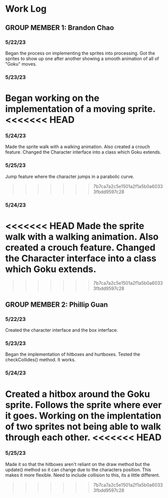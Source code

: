 # Work Log

## GROUP MEMBER 1: Brandon Chao

### 5/22/23

Began the process on implementing the sprites into processing. Got the sprites to show up one after another showing a smooth animation of all of "Goku" moves.

### 5/23/23

Began working on the implementation of a moving sprite.
<<<<<<< HEAD
=======

### 5/24/23

Made the sprite walk with a walking animation. Also created a crouch feature. Changed the Character interface into a class which Goku extends.

### 5/25/23

Jump feature where the character jumps in a parabolic curve.
>>>>>>> 7b7ca7a2c5e1501a2f1a5b0a60333fbdd9597c28

### 5/24/23

<<<<<<< HEAD
Made the sprite walk with a walking animation. Also created a crouch feature. Changed the Character interface into a class which Goku extends.
=======
>>>>>>> 7b7ca7a2c5e1501a2f1a5b0a60333fbdd9597c28

## GROUP MEMBER 2: Phillip Guan

### 5/22/23

Created the character interface and the box interface.

### 5/23/23

Began the implementation of hitboxes and hurtboxes. Tested the checkCollides() method. It works.

### 5/24/23

Created a hitbox around the Goku sprite. Follows the sprite where ever it goes. Working on the implentation of two sprites not being able to walk through each other.
<<<<<<< HEAD
=======

### 5/25/23

Made it so that the hitboxes aren't reliant on the draw method but the update() method so it can change due to the characters position. This makes it more
flexible. Need to include collision to this, its a little different.
>>>>>>> 7b7ca7a2c5e1501a2f1a5b0a60333fbdd9597c28
